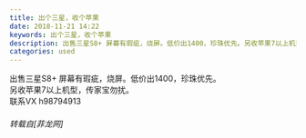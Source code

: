 ```yaml
---
title: 出个三星，收个苹果
date: 2018-11-21 14:22
keywords: 出个三星，收个苹果
description: 出售三星S8+ 屏幕有瑕疵，烧屏。低价出1400，珍珠优先。另收苹果7以上机型，传家宝勿扰。联系VX h98794913
categories: used
---
```

<td class="t_f" id="postmessage_2324199">

出售三星S8+ 屏幕有瑕疵，烧屏。低价出1400，珍珠优先。<br/>
另收苹果7以上机型，传家宝勿扰。<br/>
联系VX h98794913</td>
###### 转载自[菲龙网]